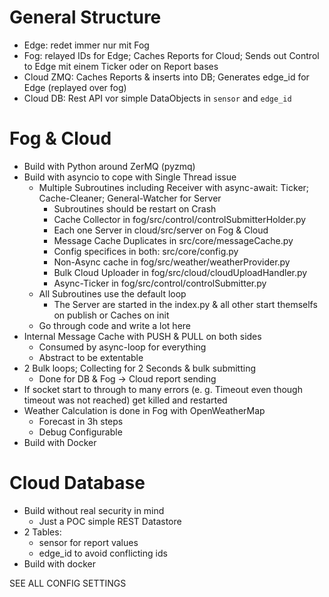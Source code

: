 # General Structure
- Edge: redet immer nur mit Fog
- Fog: relayed IDs for Edge; Caches Reports for Cloud; Sends out Control to Edge mit einem Ticker oder on Report bases
- Cloud ZMQ: Caches Reports & inserts into DB; Generates edge_id for Edge (replayed over fog)
- Cloud DB: Rest API vor simple DataObjects in `sensor` and `edge_id`

# Fog & Cloud
- Build with Python around ZerMQ (pyzmq)
- Build with asyncio to cope with Single Thread issue
    - Multiple Subroutines including Receiver with async-await: Ticker; Cache-Cleaner; General-Watcher for Server
        - Subroutines should be restart on Crash
        - Cache Collector in fog/src/control/controlSubmitterHolder.py
        - Each one Server in cloud/src/server on Fog & Cloud
        - Message Cache Duplicates in src/core/messageCache.py
        - Config specifices in both: src/core/config.py
        - Non-Async cache in fog/src/weather/weatherProvider.py
        - Bulk Cloud Uploader in fog/src/cloud/cloudUploadHandler.py
        - Async-Ticker in fog/src/control/controlSubmitter.py
    - All Subroutines use the default loop
        - The Server are started in the index.py & all other start themselfs on publish or Caches on init
    - Go through code and write a lot here
- Internal Message Cache with PUSH & PULL on both sides
    - Consumed by async-loop for everything
    - Abstract to be extentable
- 2 Bulk loops; Collecting for 2 Seconds & bulk submitting
    - Done for DB & Fog -> Cloud report sending
- If socket start to through to many errors (e. g. Timeout even though timeout was not reached) get killed and restarted
- Weather Calculation is done in Fog with OpenWeatherMap
    - Forecast in 3h steps
    - Debug Configurable
- Build with Docker

# Cloud Database
- Build without real security in mind
    - Just a POC simple REST Datastore
- 2 Tables:
    - sensor for report values
    - edge_id to avoid conflicting ids
- Build with docker

SEE ALL CONFIG SETTINGS
